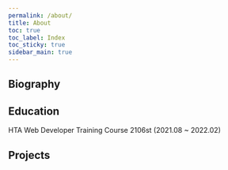 ```yaml
---
permalink: /about/
title: About
toc: true
toc_label: Index
toc_sticky: true
sidebar_main: true
---
```



## Biography

## Education
HTA Web Developer Training Course 2106st (2021.08 ~ 2022.02)
<br>

## Projects


